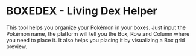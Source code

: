# BOXEDEX - Living Dex Helper
This tool helps you organize your Pokémon in your boxes.
Just input the Pokémon name, the platform will tell you the Box, Row and Column where you need to place it.
It also helps you placing it by visualizing a Box grid preview.
